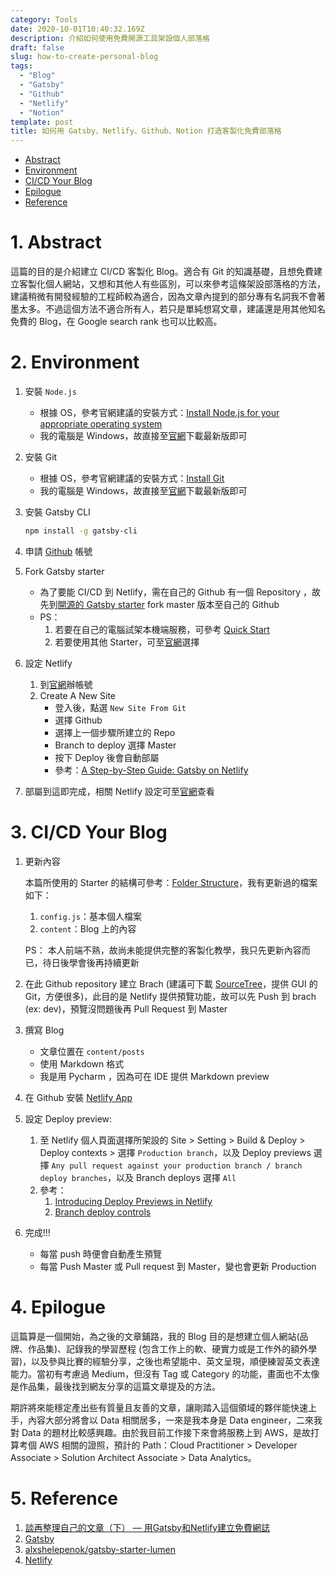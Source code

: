 ```yaml
---
category: Tools
date: 2020-10-01T10:40:32.169Z
description: 介紹如何使用免費開源工具架設個人部落格
draft: false
slug: how-to-create-personal-blog
tags:
  - "Blog"
  - "Gatsby"
  - "Github"
  - "Netlify"
  - "Notion"
template: post
title: 如何用 Gatsby、Netlify、Github、Notion 打造客製化免費部落格
---
```


- [Abstract](#abstract)
- [Environment](#environment)
- [CI/CD Your Blog](#ci/cd-your-blog)
- [Epilogue](#epilogue)
- [Reference](#reference)

# 1. Abstract

這篇的目的是介紹建立 CI/CD 客製化 Blog。適合有 Git 的知識基礎，且想免費建立客製化個人網站，又想和其他人有些區別，可以來參考這條架設部落格的方法，建議稍微有開發經驗的工程師較為適合，因為文章內提到的部分專有名詞我不會著墨太多。不過這個方法不適合所有人，若只是單純想寫文章，建議還是用其他知名免費的 Blog，在 Google search rank 也可以比較高。

# 2. Environment

1. 安裝 `Node.js` 
    - 根據 OS，參考官網建議的安裝方式：[Install Node.js for your appropriate operating system]([https://www.gatsbyjs.com/tutorial/part-zero/#install-nodejs-for-your-appropriate-operating-system](https://www.gatsbyjs.com/tutorial/part-zero/#install-nodejs-for-your-appropriate-operating-system))
    - 我的電腦是 Windows，故直接至[官網]([https://nodejs.org/en/](https://nodejs.org/en/))下載最新版即可
2. 安裝 Git
    - 根據 OS，參考官網建議的安裝方式：[Install Git]([https://www.gatsbyjs.com/tutorial/part-zero/#install-git](https://www.gatsbyjs.com/tutorial/part-zero/#install-git))
    - 我的電腦是 Windows，故直接至[官網]([https://gitforwindows.org/](https://gitforwindows.org/))下載最新版即可
3. 安裝 Gatsby CLI

    ```bash
    npm install -g gatsby-cli
    ```

4. 申請 [Github]([https://github.com/](https://github.com/)) 帳號
5. Fork Gatsby starter
    - 為了要能 CI/CD 到 Netlify，需在自己的 Github 有一個 Repository ，故先到[開源的 Gatsby starter]([https://github.com/alxshelepenok/gatsby-starter-lumen](https://github.com/alxshelepenok/gatsby-starter-lumen)) fork master 版本至自己的 Github
    - PS：
        1. 若要在自己的電腦試架本機端服務，可參考 [Quick Start]([https://github.com/alxshelepenok/gatsby-starter-lumen#quick-start](https://github.com/alxshelepenok/gatsby-starter-lumen#quick-start))
        2. 若要使用其他 Starter，可至[官網]([https://www.gatsbyjs.com/starters/](https://www.gatsbyjs.com/starters/))選擇
6. 設定 Netlify
    1. 到[官網]([https://www.netlify.com/](https://www.netlify.com/))辦帳號
    2. Create A New Site 
        - 登入後，點選 `New Site From Git`
        - 選擇 Github
        - 選擇上一個步驟所建立的 Repo
        - Branch to deploy 選擇 Master
        - 按下 Deploy 後會自動部屬
        - 參考：[A Step-by-Step Guide: Gatsby on Netlify]([https://www.netlify.com/blog/2016/02/24/a-step-by-step-guide-gatsby-on-netlify/](https://www.netlify.com/blog/2016/02/24/a-step-by-step-guide-gatsby-on-netlify/))
7. 部屬到這即完成，相關 Netlify 設定可至[官網]([https://docs.netlify.com/configure-builds/get-started/#build-image-selection](https://docs.netlify.com/configure-builds/get-started/#build-image-selection))查看

# 3. CI/CD Your Blog

1. 更新內容

    本篇所使用的 Starter 的結構可參考：[Folder Structure]([https://github.com/alxshelepenok/gatsby-starter-lumen#folder-structure](https://github.com/alxshelepenok/gatsby-starter-lumen#folder-structure))，我有更新過的檔案如下：

    1. `config.js`：基本個人檔案
    2. `content`：Blog 上的內容

    PS： 本人前端不熟，故尚未能提供完整的客製化教學，我只先更新內容而已，待日後學會後再持續更新

2. 在此 Github repository 建立 Brach (建議可下載 [SourceTree]([https://www.sourcetreeapp.com/](https://www.sourcetreeapp.com/))，提供 GUI 的 Git，方便很多)，此目的是 Netlify 提供預覽功能，故可以先 Push 到 brach (ex: dev)，預覽沒問題後再 Pull Request 到 Master
3. 撰寫 Blog
    - 文章位置在 `content/posts`
    - 使用 Markdown 格式
    - 我是用 Pycharm ，因為可在 IDE 提供 Markdown preview
4. 在 Github 安裝 [Netlify App]([https://github.com/apps/netlify](https://github.com/apps/netlify))
5. 設定 Deploy preview: 
    1. 至 Netlify 個人頁面選擇所架設的 Site > Setting > Build & Deploy > Deploy contexts > 選擇 `Production branch`，以及 Deploy previews 選擇 `Any pull request against your production branch / branch deploy branches`，以及 Branch deploys 選擇 `All`
    2. 參考：
        1. [Introducing Deploy Previews in Netlify]([https://www.netlify.com/blog/2016/07/20/introducing-deploy-previews-in-netlify/?_ga=2.228685404.1579865990.1601105370-1463208093.1601105370](https://www.netlify.com/blog/2016/07/20/introducing-deploy-previews-in-netlify/?_ga=2.228685404.1579865990.1601105370-1463208093.1601105370))
        2. [Branch deploy controls]([https://docs.netlify.com/site-deploys/overview/#branch-deploy-controls](https://docs.netlify.com/site-deploys/overview/#branch-deploy-controls))
6. 完成!!! 
    - 每當 push 時便會自動產生預覽
    - 每當 Push Master 或 Pull request 到 Master，變也會更新 Production

# 4. Epilogue

這篇算是一個開始，為之後的文章鋪路，我的 Blog 目的是想建立個人網站(品牌、作品集)、記錄我的學習歷程 (包含工作上的軟、硬實力或是工作外的額外學習)，以及參與比賽的經驗分享，之後也希望能中、英文呈現，順便練習英文表達能力。當初有考慮過 Medium，但沒有 Tag 或 Category 的功能，畫面也不太像是作品集，最後找到網友分享的這篇文章提及的方法。

期許將來能穩定產出些有質量且友善的文章，讓剛踏入這個領域的夥伴能快速上手，內容大部分將會以 Data 相關居多，一來是我本身是 Data engineer，二來我對 Data 的題材比較感興趣。由於我目前工作接下來會將服務上到 AWS，是故打算考個 AWS 相關的證照，預計的 Path：Cloud Practitioner > Developer Associate > Solution Architect Associate > Data Analytics。

# 5. Reference

1. [談再整理自己的文章（下） — 用Gatsby和Netlify建立免費網誌]([https://notes.desktopofsamuel.com/posts/談再整理自己的文章下-用Gatsby和Netlify建立免費網誌](https://notes.desktopofsamuel.com/posts/%E8%AB%87%E5%86%8D%E6%95%B4%E7%90%86%E8%87%AA%E5%B7%B1%E7%9A%84%E6%96%87%E7%AB%A0%E4%B8%8B-%E7%94%A8Gatsby%E5%92%8CNetlify%E5%BB%BA%E7%AB%8B%E5%85%8D%E8%B2%BB%E7%B6%B2%E8%AA%8C))
2. [Gatsby]([https://www.gatsbyjs.com/](https://www.gatsbyjs.com/))
3. [alxshelepenok/gatsby-starter-lumen]([https://github.com/alxshelepenok/gatsby-starter-lumen#folder-structure](https://github.com/alxshelepenok/gatsby-starter-lumen#folder-structure))
4. [Netlify]([https://www.netlify.com/](https://www.netlify.com/))